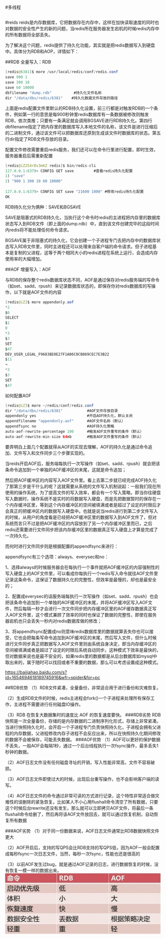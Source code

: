 #多线程
##
#reids
reids是内存数据库，它把数据存在内存中，这样在加快读取速度的同时也对数据的安全性产生的新的问题，当redis所在服务器发生宕机的时候redis内存中的所有数据将全部丢失。

为了解决这个问题，redis提供了持久化功能，其实就是把redis数据写入到硬盘中。具体分为RDB和AOP，详情如下：

##RDB
全量写入：RDB
```java
[redis@6381]$ more /usr/local/redis/conf/redis.conf 
save 900 1
save 300 10
save 60 10000
dbfilename "dump.rdb"          #持久化文件名称
dir "/data/dbs/redis/6381"    #持久化数据文件存放的路径
```
上面是redis配置文件里默认的RDB持久化设置，前三行都是对触发RDB的一个条件，例如第一行的意思是每900秒钟里redis数据库有一条数据被修改则触发RDB，依次类推；只要有一条满足就会调用BGSAVE进行RDB持久化。第四行dbfilename指定了把内存里的数据库写入本地文件的名称，该文件是进行压缩后的二进制文件，通过该文件可以把数据库还原到生成该文件时数据库的状态。第五行dir指定了RDB文件存放的目录。

配置文件修改需要重启redis服务，我们还可以在命令行里进行配置，即时生效，服务器重启后需重新配置
```java
[redis@iZ254r8s3m6Z redis]$ bin/redis-cli
127.0.0.1:6379> CONFIG GET save         #查看redis持久化配置
1) "save"
2) "900 1 300 10 60 10000"

127.0.0.1:6379> CONFIG SET save "21600 1000" #修改redis持久化配置
OK
```
RDB持久化分为俩种：SAVE和BGSAVE

SAVE是阻塞式的RDB持久化，当执行这个命令时redis的主进程把内存里的数据库状态写入到RDB文件（即上面的dump.rdb）中，直到该文件创建完毕的这段时间内redis将不能处理任何命令请求。

BGSAVE属于非阻塞式的持久化，它会创建一个子进程专门去把内存中的数据库状态写入RDB文件里，同时主进程还可以处理来自客户端的命令请求。但子进程基本是复制的父进程，这等于两个相同大小的redis进程在系统上运行，会造成内存使用率的大幅增加。



##AOF
增量写入：AOF

与RDB的保存整个redis数据库状态不同，AOF是通过保存对redis服务端的写命令（如set、sadd、rpush）来记录数据库状态的，即保存你对redis数据库的写操作，以下就是AOF文件的内容
```java
[redis@iZ]$ more appendonly.aof
*2
$6
SELECT
$1
0
*3
$3
SET
$47
DEV_USER_LEGAL_F9683BE0E27F1A06C0CB869CEC7E3B22
$11
¬
*3
$3
SET
$47
```
如何配置AOF
```java
[redis@iZ]$ more ~/redis/conf/redis.conf
dir "/data/dbs/redis/6381"           #AOF文件存放目录
appendonly yes                       #开启AOF持久化，默认关闭
appendfilename "appendonly.aof"      #AOF文件名称（默认）
appendfsync no                       #AOF持久化策略
auto-aof-rewrite-percentage 100      #触发AOF文件重写的条件（默认）
auto-aof-rewrite-min-size 64mb       #触发AOF文件重写的条件（默认）
```
要弄明白上面几个配置就得从AOF的实现去理解，AOF的持久化是通过命令追加、文件写入和文件同步三个步骤实现的。

当reids开启AOF后，服务端每执行一次写操作（如set、sadd、rpush）就会把该条命令追加到一个单独的AOF缓冲区的末尾，这就是命令追加；

然后把AOF缓冲区的内容写入AOF文件里。看上去第二步就已经完成AOF持久化了那第三步是干什么的呢？这就需要从系统的文件写入机制说起：一般我们现在所使用的操作系统，为了提高文件的写入效率，都会有一个写入策略，即当你往硬盘写入数据时，操作系统不是实时的将数据写入硬盘，而是先把数据暂时的保存在一个内存缓冲区里，等到这个内存缓冲区的空间被填满或者是超过了设定的时限后才会真正的把缓冲区内的数据写入硬盘中。也就是说当redis进行到第二步文件写入的时候，从用户的角度看是已经把AOF缓冲区里的数据写入到AOF文件了，但对系统而言只不过是把AOF缓冲区的内容放到了另一个内存缓冲区里而已，之后redis还需要进行文件同步把该内存缓冲区里的数据真正写入硬盘上才算是完成了一次持久化。

而何时进行文件同步则是根据配置的appendfsync来进行：

appendfsync有三个选项：always、everysec和no：

1、选择always的时候服务器会在每执行一个事件就把AOF缓冲区的内容强制性的写入硬盘上的AOF文件里，可以看成你每执行一个redis写入命令就往AOF文件里记录这条命令，这保证了数据持久化的完整性，但效率是最慢的，却也是最安全的；

2、配置成everysec的话服务端每执行一次写操作（如set、sadd、rpush）也会把该条命令追加到一个单独的AOF缓冲区的末尾，并将AOF缓冲区写入AOF文件，然后每隔一秒才会进行一次文件同步把内存缓冲区里的AOF缓存数据真正写入AOF文件里，这个模式兼顾了效率的同时也保证了数据的完整性，即使在服务器宕机也只会丢失一秒内对redis数据库做的修改；

3、将appendfsync配置成no则意味redis数据库里的数据就算丢失你也可以接受，它也会把每条写命令追加到AOF缓冲区的末尾，然后写入文件，但什么时候进行文件同步真正把数据写入AOF文件里则由系统自身决定，即当内存缓冲区的空间被填满或者是超过了设定的时限后系统自动同步。这种模式下效率是最快的，但对数据来说也是最不安全的，如果redis里的数据都是从后台数据库如mysql中取出来的，属于随时可以找回或者不重要的数据，那么可以考虑设置成这种模式。


https://baijiahao.baidu.com/s?id=1654694618189745916&wfr=spider&for=pc


##RDB优势
（1）RDB文件紧凑，全量备份，非常适合用于进行备份和灾难恢复。

（2）生成RDB文件的时候，redis主进程会fork()一个子进程来处理所有保存工作，主进程不需要进行任何磁盘IO操作。

（3）RDB 在恢复大数据集时的速度比 AOF 的恢复速度要快。
###RDB劣势
RDB快照是一次全量备份，存储的是内存数据的二进制序列化形式，存储上非常紧凑。当进行快照持久化时，会开启一个子进程专门负责快照持久化，子进程会拥有父进程的内存数据，父进程修改内存子进程不会反应出来，所以在快照持久化期间修改的数据不会被保存，可能丢失数据。
###AOF优势
（1）AOF可以更好的保护数据不丢失，一般AOF会每隔1秒，通过一个后台线程执行一次fsync操作，最多丢失1秒钟的数据。

（2）AOF日志文件没有任何磁盘寻址的开销，写入性能非常高，文件不容易破损。

（3）AOF日志文件即使过大的时候，出现后台重写操作，也不会影响客户端的读写。

（4）AOF日志文件的命令通过非常可读的方式进行记录，这个特性非常适合做灾难性的误删除的紧急恢复。比如某人不小心用flushall命令清空了所有数据，只要这个时候后台rewrite还没有发生，那么就可以立即拷贝AOF文件，将最后一条flushall命令给删了，然后再将该AOF文件放回去，就可以通过恢复机制，自动恢复所有数据

###AOF劣势
（1）对于同一份数据来说，AOF日志文件通常比RDB数据快照文件更大

（2）AOF开启后，支持的写QPS会比RDB支持的写QPS低，因为AOF一般会配置成每秒fsync一次日志文件，当然，每秒一次fsync，性能也还是很高的

（3）以前AOF发生过bug，就是通过AOF记录的日志，进行数据恢复的时候，没有恢复一模一样的数据出来。
![aop示例图片](../picture/redisrdbaof.jpeg)
